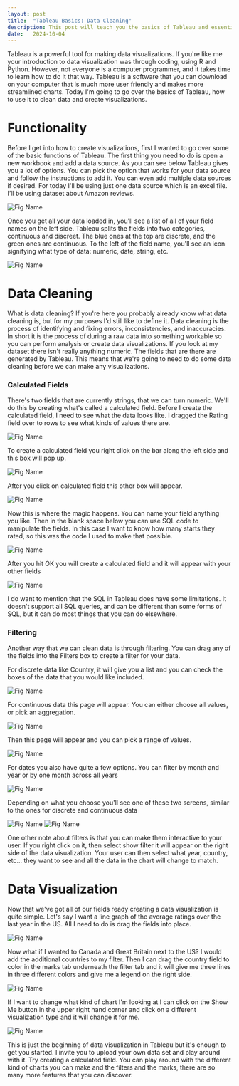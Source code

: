 ```yaml
---
layout: post
title:  "Tableau Basics: Data Cleaning"
description: This post will teach you the basics of Tableau and essentials of data cleaning.
date:   2024-10-04
---
```



<p class="intro"><span class="dropcap">T</span>ableau is a powerful tool for making data visualizations. If you're like me your introduction to data visualization was through coding, using R and Python. However, not everyone is a computer programmer, and it takes time to learn how to do it that way. Tableau is a software that you can download on your computer that is much more user friendly and makes more streamlined charts. Today I'm going to go over the basics of Tableau, how to use it to clean data and create visualizations. </p>

# Functionality

<p>Before I get into how to create visualizations, first I wanted to go over some of the basic functions of Tableau. The first thing you need to do is open a new workbook and add a data source. As you can see below Tableau gives you a lot of options. You can pick the option that works for your data source and follow the instructions to add it. You can even add multiple data sources if desired. For today I'll be using just one data source which is an excel file. I’ll be using dataset about Amazon reviews.</p>

![Fig Name](https://raw.githubusercontent.com/brachel1/myblog/main/assets/img/image014.png)

<p>Once you get all your data loaded in, you'll see a list of all of your field names on the left side. Tableau splits the fields into two categories, continuous and discreet. The blue ones at the top are discrete, and the green ones are continuous. To the left of the field name, you'll see an icon signifying what type of data: numeric, date, string, etc.</p>

![Fig Name](https://raw.githubusercontent.com/brachel1/myblog/main/assets/img/image015.png)

# Data Cleaning

<p>What is data cleaning? If you're here you probably already know what data cleaning is, but for my purposes I'd still like to define it. Data cleaning is the process of identifying and fixing errors, inconsistencies, and inaccuracies. In short it is the process of during a raw data into something workable so you can perform analysis or create data visualizations. If you look at my dataset there isn't really anything numeric. The fields that are there are generated by Tableau. This means that we're going to need to do some data cleaning before we can make any visualizations. </p>

### Calculated Fields

<p>There's two fields that are currently strings, that we can turn numeric. We'll do this by creating what's called a calculated field. Before I create the calculated field, I need to see what the data looks like. I dragged the Rating field over to rows to see what kinds of values there are.</p>

![Fig Name](https://raw.githubusercontent.com/brachel1/myblog/main/assets/img/image003.png)

<p>To create a calculated field you right click on the bar along the left side and this box will pop up.<p>

![Fig Name](https://raw.githubusercontent.com/brachel1/myblog/main/assets/img/image001.png)

<p>After you click on calculated field this other box will appear.<p>

![Fig Name](https://raw.githubusercontent.com/brachel1/myblog/main/assets/img/image002.png)

<p>Now this is where the magic happens. You can name your field anything you like. Then in the blank space below you can use SQL code to manipulate the fields. In this case I want to know how many starts they rated, so this was the code I used to make that possible. <p>

![Fig Name](https://raw.githubusercontent.com/brachel1/myblog/main/assets/img/image004.png)

<p>After you hit OK you will create a calculated field and it will appear with your other fields<p>

![Fig Name](https://raw.githubusercontent.com/brachel1/myblog/main/assets/img/image016.png)

<p>I do want to mention that the SQL in Tableau does have some limitations. It doesn't support all SQL queries, and can be different than some forms of SQL, but it can do most things that you can do elsewhere.<p>

### Filtering

<p>Another way that we can clean data is through filtering. You can drag any of the fields into the Filters box to create a filter for your data.<p>

<p>For discrete data like Country, it will give you a list and you can check the boxes of the data that you would like included.<p>

![Fig Name](https://raw.githubusercontent.com/brachel1/myblog/main/assets/img/image005.png)

<p>For continuous data this page will appear. You can either choose all values, or pick an aggregation.<p>

![Fig Name](https://raw.githubusercontent.com/brachel1/myblog/main/assets/img/image006.png)

<p>Then this page will appear and you can pick a range of values.<p>

![Fig Name](https://raw.githubusercontent.com/brachel1/myblog/main/assets/img/image007.png)

<p>For dates you also have quite a few options. You can filter by month and year or by one month across all years<p>

![Fig Name](https://raw.githubusercontent.com/brachel1/myblog/main/assets/img/image008.png)

<p>Depending on what you choose you'll see one of these two screens, similar to the ones for discrete and continuous data<p>

![Fig Name](https://raw.githubusercontent.com/brachel1/myblog/main/assets/img/image009.png)
![Fig Name](https://raw.githubusercontent.com/brachel1/myblog/main/assets/img/image010.png)

<p>One other note about filters is that you can make them interactive to your user. If you right click on it, then select show filter it will appear on the right side of the data visualization. Your user can then select what year, country, etc... they want to see and all the data in the chart will change to match.<p>

# Data Visualization

<p>Now that we've got all of our fields ready creating a data visualization is quite simple. Let's say I want a line graph of the average ratings over the last year in the US. All I need to do is drag the fields into place.<p>

![Fig Name](https://raw.githubusercontent.com/brachel1/myblog/main/assets/img/image011.png)

<p>Now what if I wanted to Canada and Great Britain next to the US? I would add the additional countries to my filter. Then I can drag the country field to color in the marks tab underneath the filter tab and it will give me three lines in three different colors and give me a legend on the right side.<p>

![Fig Name](https://raw.githubusercontent.com/brachel1/myblog/main/assets/img/image012.png)

<p>If I want to change what kind of chart I'm looking at I can click on the Show Me button in the upper right hand corner and click on a different visualization type and it will change it for me.<p>

![Fig Name](https://raw.githubusercontent.com/brachel1/myblog/main/assets/img/image013.png)

<p>This is just the beginning of data visualization in Tableau but it's enough to get you started. I invite you to upload your own data set and play around with it. Try creating a calculated field. You can play around with the different kind of charts you can make and the filters and the marks, there are so many more features that you can discover.<p>

